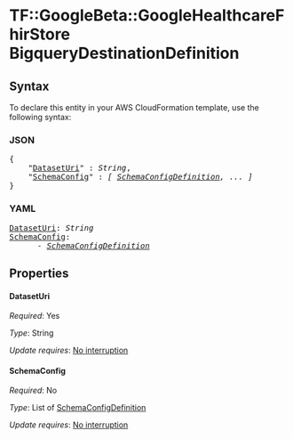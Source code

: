 # TF::GoogleBeta::GoogleHealthcareFhirStore BigqueryDestinationDefinition

## Syntax

To declare this entity in your AWS CloudFormation template, use the following syntax:

### JSON

<pre>
{
    "<a href="#dataseturi" title="DatasetUri">DatasetUri</a>" : <i>String</i>,
    "<a href="#schemaconfig" title="SchemaConfig">SchemaConfig</a>" : <i>[ <a href="schemaconfigdefinition.md">SchemaConfigDefinition</a>, ... ]</i>
}
</pre>

### YAML

<pre>
<a href="#dataseturi" title="DatasetUri">DatasetUri</a>: <i>String</i>
<a href="#schemaconfig" title="SchemaConfig">SchemaConfig</a>: <i>
      - <a href="schemaconfigdefinition.md">SchemaConfigDefinition</a></i>
</pre>

## Properties

#### DatasetUri

_Required_: Yes

_Type_: String

_Update requires_: [No interruption](https://docs.aws.amazon.com/AWSCloudFormation/latest/UserGuide/using-cfn-updating-stacks-update-behaviors.html#update-no-interrupt)

#### SchemaConfig

_Required_: No

_Type_: List of <a href="schemaconfigdefinition.md">SchemaConfigDefinition</a>

_Update requires_: [No interruption](https://docs.aws.amazon.com/AWSCloudFormation/latest/UserGuide/using-cfn-updating-stacks-update-behaviors.html#update-no-interrupt)

